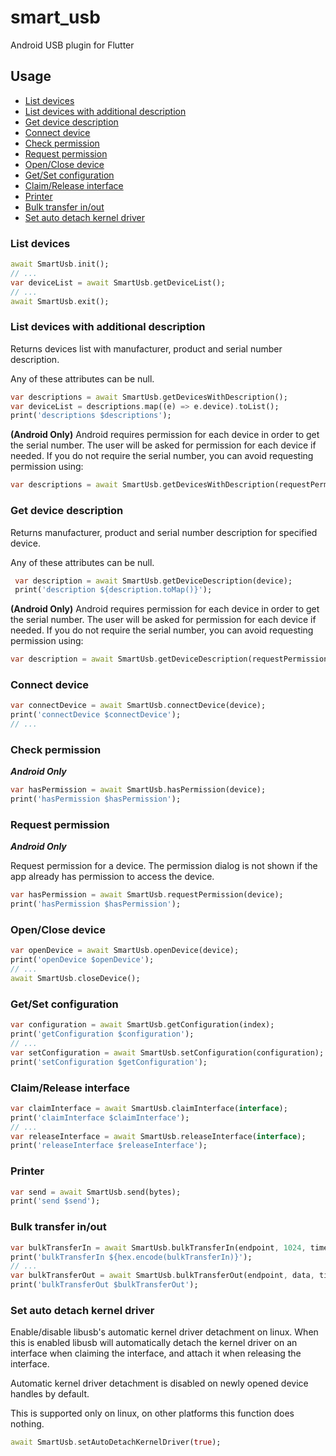 # smart_usb

Android USB plugin for Flutter

## Usage

- [List devices](#list-devices)
- [List devices with additional description](#list-devices-with-additional-description)
- [Get device description](#get-device-description)
- [Connect device](#connect-device)
- [Check permission](#check-permission)
- [Request permission](#request-permission)
- [Open/Close device](#openclose-device)
- [Get/Set configuration](#getset-configuration)
- [Claim/Release interface](#claimrelease-interface)
- [Printer](#send)
- [Bulk transfer in/out](#bulk-transfer-inout)
- [Set auto detach kernel driver](#set-auto-detach-kernel-driver)

### List devices

```dart
await SmartUsb.init();
// ...
var deviceList = await SmartUsb.getDeviceList();
// ...
await SmartUsb.exit();
```

### List devices with additional description

Returns devices list with manufacturer, product and serial number description.

Any of these attributes can be null.

```dart
var descriptions = await SmartUsb.getDevicesWithDescription();
var deviceList = descriptions.map((e) => e.device).toList();
print('descriptions $descriptions');
```

**(Android Only)** Android requires permission for each device in order to get the serial number. The user will be asked
for permission for each device if needed. If you do not require the serial number, you can avoid requesting permission using:
```dart
var descriptions = await SmartUsb.getDevicesWithDescription(requestPermission: false);
```

### Get device description

Returns manufacturer, product and serial number description for specified device.

Any of these attributes can be null.

```dart
 var description = await SmartUsb.getDeviceDescription(device);
 print('description ${description.toMap()}');
```

**(Android Only)** Android requires permission for each device in order to get the serial number. The user will be asked
for permission for each device if needed. If you do not require the serial number, you can avoid requesting permission using:
```dart
var description = await SmartUsb.getDeviceDescription(requestPermission: false);
```

### Connect device

```dart
var connectDevice = await SmartUsb.connectDevice(device);
print('connectDevice $connectDevice');
// ...
```

### Check permission

_**Android Only**_

```dart
var hasPermission = await SmartUsb.hasPermission(device);
print('hasPermission $hasPermission');
```

### Request permission

_**Android Only**_

Request permission for a device. The permission dialog is not shown
if the app already has permission to access the device.

```dart
var hasPermission = await SmartUsb.requestPermission(device);
print('hasPermission $hasPermission');
```

### Open/Close device

```dart
var openDevice = await SmartUsb.openDevice(device);
print('openDevice $openDevice');
// ...
await SmartUsb.closeDevice();
```

### Get/Set configuration

```dart
var configuration = await SmartUsb.getConfiguration(index);
print('getConfiguration $configuration');
// ...
var setConfiguration = await SmartUsb.setConfiguration(configuration);
print('setConfiguration $getConfiguration');
```

### Claim/Release interface

```dart
var claimInterface = await SmartUsb.claimInterface(interface);
print('claimInterface $claimInterface');
// ...
var releaseInterface = await SmartUsb.releaseInterface(interface);
print('releaseInterface $releaseInterface');
```

### Printer

```dart
var send = await SmartUsb.send(bytes);
print('send $send');
```

### Bulk transfer in/out

```dart
var bulkTransferIn = await SmartUsb.bulkTransferIn(endpoint, 1024, timeout: 2000);
print('bulkTransferIn ${hex.encode(bulkTransferIn)}');
// ...
var bulkTransferOut = await SmartUsb.bulkTransferOut(endpoint, data, timeout: 2000);
print('bulkTransferOut $bulkTransferOut');
```

### Set auto detach kernel driver

Enable/disable libusb's automatic kernel driver detachment on linux. When this is enabled libusb will automatically detach the kernel driver on an interface when claiming the interface, and attach it when releasing the interface.

Automatic kernel driver detachment is disabled on newly opened device handles by default.

This is supported only on linux, on other platforms this function does nothing.

```dart
await SmartUsb.setAutoDetachKernelDriver(true);
```
